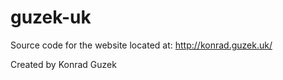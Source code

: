# guzek-uk

Source code for the website located at: http://konrad.guzek.uk/

Created by Konrad Guzek
